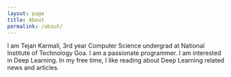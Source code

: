 ```yaml
---
layout: page
title: About
permalink: /about/
---
```


I am Tejan Karmali, 3rd year Computer Science undergrad at National Institute of Technology Goa.
I am a passionate programmer. I am interested in Deep Learning. In my free time, I like reading
about Deep Learning related news and articles.

